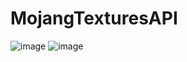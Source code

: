 # MojangTexturesAPI

![image](https://user-images.githubusercontent.com/125456822/219225467-8b7c2315-6125-4115-b667-02fe47aef08d.png)
![image](https://user-images.githubusercontent.com/125456822/219225520-738b5546-882d-4c57-883b-c43e418d3a4f.png)
